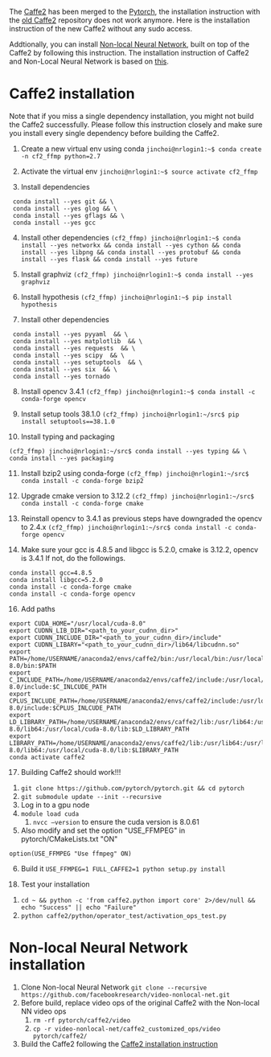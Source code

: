 The [Caffe2](https://github.com/pytorch/pytorch) has been merged to the [Pytorch](https://github.com/pytorch/pytorch), the installation instruction with the [old Caffe2](https://github.com/caffe2/caffe2) repository does not work anymore. Here is the installation instruction of the new Caffe2 without any sudo access. 

Addtionally, you can install [Non-local Neural Network](https://github.com/facebookresearch/video-nonlocal-net), built on top of the Caffe2 by following this instruction.
The installation instruction of Caffe2 and Non-Local Neural Network is based on [this](https://github.com/facebookresearch/video-nonlocal-net/blob/master/INSTALL.md).

# Caffe2 installation
Note that if you miss a single dependency installation, you might not build the Caffe2 successfully. Please follow this instruction closely and make sure you install every single dependency before building the Caffe2.

1) Create a new virtual env using conda
`jinchoi@nrlogin1:~$ conda create -n cf2_ffmp python=2.7`

2) Activate the virtual env
`jinchoi@nrlogin1:~$ source activate cf2_ffmp`

3) Install dependencies
```(cf2_ffmp) jinchoi@nrlogin1:~$ conda install --yes cmake && \
 conda install --yes git && \
 conda install --yes glog && \
 conda install --yes gflags && \
 conda install --yes gcc
```

4) Install other dependencies
`(cf2_ffmp) jinchoi@nrlogin1:~$ conda install --yes networkx && conda install --yes cython && conda install --yes libpng && conda install --yes protobuf && conda install --yes flask && conda install --yes future`

5) Install graphviz
`(cf2_ffmp) jinchoi@nrlogin1:~$ conda install --yes graphviz`

6) Install hypothesis
`(cf2_ffmp) jinchoi@nrlogin1:~$ pip install hypothesis`

7) Install other dependencies
```(cf2_ffmp) jinchoi@nrlogin1:~$ conda install --yes pydot && > conda install --yes lmdb && \
 conda install --yes pyyaml  && \
 conda install --yes matplotlib  && \
 conda install --yes requests  && \
 conda install --yes scipy  && \
 conda install --yes setuptools  && \
 conda install --yes six  && \
 conda install --yes tornado
```

8) Install opencv 3.4.1
`(cf2_ffmp) jinchoi@nrlogin1:~$ conda install -c conda-forge opencv`

9) Install setup tools 38.1.0
`(cf2_ffmp) jinchoi@nrlogin1:~/src$ pip install setuptools==38.1.0`

10) Install typing and packaging
```
(cf2_ffmp) jinchoi@nrlogin1:~/src$ conda install --yes typing && \
conda install --yes packaging 
```

11) Install bzip2 using conda-forge
`(cf2_ffmp) jinchoi@nrlogin1:~/src$  conda install -c conda-forge bzip2`

13) Upgrade cmake version to 3.12.2
`(cf2_ffmp) jinchoi@nrlogin1:~/src$ conda install -c conda-forge cmake`

14) Reinstall opencv to 3.4.1 as previous steps have downgraded the opencv to 2.4.x
`(cf2_ffmp) jinchoi@nrlogin1:~/src$ conda install -c conda-forge opencv`

15) Make sure your gcc is 4.8.5 and libgcc is 5.2.0, cmake is 3.12.2, opencv is 3.4.1
If not, do the followings.
```
conda install gcc=4.8.5
conda install libgcc=5.2.0
conda install -c conda-forge cmake
conda install -c conda-forge opencv
```

16) Add paths
```
export CUDA_HOME="/usr/local/cuda-8.0"
export CUDNN_LIB_DIR="<path_to_your_cudnn_dir>"
export CUDNN_INCLUDE_DIR="<path_to_your_cudnn_dir>/include"
export CUDNN_LIBARY="<path_to_your_cudnn_dir>/lib64/libcudnn.so"
export PATH=/home/USERNAME/anaconda2/envs/caffe2/bin:/usr/local/bin:/usr/local/cuda-8.0/bin:$PATH
export C_INCLUDE_PATH=/home/USERNAME/anaconda2/envs/caffe2/include:/usr/local/cuda-8.0/include:$C_INLCUDE_PATH
export CPLUS_INCLUDE_PATH=/home/USERNAME/anaconda2/envs/caffe2/include:/usr/local/cuda-8.0/include:$CPLUS_INLCUDE_PATH
export LD_LIBRARY_PATH=/home/USERNAME/anaconda2/envs/caffe2/lib:/usr/lib64:/usr/local/cuda-8.0/lib64:/usr/local/cuda-8.0/lib:$LD_LIBRARY_PATH
export LIBRARY_PATH=/home/USERNAME/anaconda2/envs/caffe2/lib:/usr/lib64:/usr/local/cuda-8.0/lib64:/usr/local/cuda-8.0/lib:$LIBRARY_PATH
conda activate caffe2
```

17) Building Caffe2 should work!!! 
1. `git clone https://github.com/pytorch/pytorch.git && cd pytorch`
2. `git submodule update --init --recursive`
3. Log in to a gpu node
4. `module load cuda`
    1. `nvcc —version` to ensure the cuda version is 8.0.61
5. Also modify and set the option "USE_FFMPEG" in pytorch/CMakeLists.txt "ON"
```
option(USE_FFMPEG "Use ffmpeg" ON)
```
6. Build it
`USE_FFMPEG=1 FULL_CAFFE2=1 python setup.py install` 

18) Test your installation
1. `cd ~ && python -c 'from caffe2.python import core' 2>/dev/null && echo "Success" || echo "Failure"`
2. `python caffe2/python/operator_test/activation_ops_test.py`


# Non-local Neural Network installation
1. Clone Non-local Neural Network `git clone --recursive https://github.com/facebookresearch/video-nonlocal-net.git`
2. Before build, replace video ops of the original Caffe2 with the Non-local NN video ops
    1. `rm -rf pytorch/caffe2/video`
    2. `cp -r video-nonlocal-net/caffe2_customized_ops/video pytorch/caffe2/`
3. Build the Caffe2 following the [Caffe2 installation instruction](#caffe2-installation)
